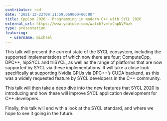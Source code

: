 ```yaml
---
contributor: rod
date: '2021-12-22T09:11:59.069000+00:00'
title: CppCon 2020 - Programming in modern C++ with SYCL 2020
external_url: https://www.youtube.com/watch?v=fxCnpNVPazk
type: presentation
featuring: 
  - username: michael
---
```


This talk will present the current state of the SYCL ecosystem, including the supported implementations of which now
there are four; ComputeCpp, DPC++, hipSYCL and triSYCL, as well as the range of platforms that are now supported by SYCL
via these implementations. It will take a close look specifically at supporting Nvidia GPUs via DPC++’s CUDA backend, as
this was a widely requested feature by SYCL developers in the C++ community.

This talk will then take a deep dive into the new features that SYCL 2020 is introducing and how these will improve SYCL
application development for C++ developers.

Finally, this talk will end with a look at the SYCL standard, and where we hope to see it going in the future.
